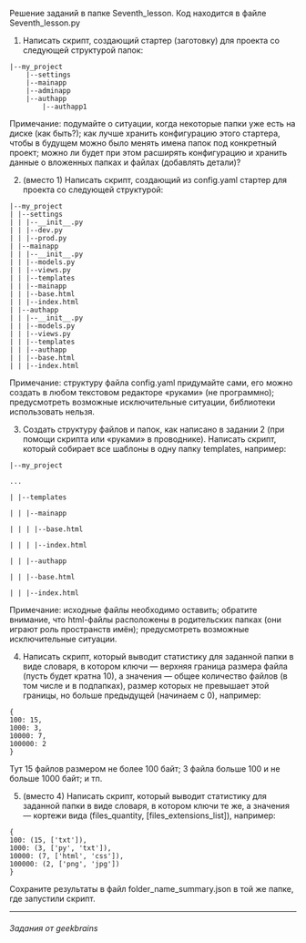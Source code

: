 Решение заданий в папке Seventh_lesson.
Код находится в файле Seventh_lesson.py 

1. Написать скрипт, создающий стартер (заготовку) для проекта со следующей структурой папок:
```
|--my_project
	|--settings
	|--mainapp
	|--adminapp
	|--authapp
		|--authapp1
```

Примечание: подумайте о ситуации, когда некоторые папки уже есть на диске (как быть?); как лучше хранить конфигурацию этого стартера, чтобы в будущем можно было менять имена папок под конкретный проект; можно ли будет при этом расширять конфигурацию и хранить данные о вложенных папках и файлах (добавлять детали)?

2. (вместо 1) Написать скрипт, создающий из config.yaml стартер для проекта со следующей
структурой:
```
|--my_project
| |--settings
| | |--__init__.py
| | |--dev.py
| | |--prod.py
| |--mainapp
| | |--__init__.py
| | |--models.py
| | |--views.py
| | |--templates
| | |--mainapp
| | |--base.html
| | |--index.html
| |--authapp
| | |--__init__.py
| | |--models.py
| | |--views.py
| | |--templates
| | |--authapp
| | |--base.html
| | |--index.html
```

Примечание: структуру файла config.yaml придумайте сами, его можно создать в любом текстовом редакторе «руками» (не программно); предусмотреть возможные исключительные ситуации, библиотеки использовать нельзя.

3. Создать структуру файлов и папок, как написано в задании 2 (при помощи скрипта или «руками» в проводнике). Написать скрипт, который собирает все шаблоны в одну папку templates, например:

```
|--my_project

...

| |--templates

| | |--mainapp

| | | |--base.html

| | | |--index.html

| | |--authapp

| | |--base.html

| | |--index.html
```
Примечание: исходные файлы необходимо оставить; обратите внимание, что html-файлы расположены в родительских папках (они играют роль пространств имён); предусмотреть возможные исключительные ситуации.

4. Написать скрипт, который выводит статистику для заданной папки в виде словаря, в котором ключи — верхняя граница размера файла (пусть будет кратна 10), а значения — общее количество файлов (в том числе и в подпапках), размер которых не превышает этой границы, но больше предыдущей (начинаем с 0), например:
```
{
100: 15,
1000: 3,
10000: 7,
100000: 2
}
```
Тут 15 файлов размером не более 100 байт; 3 файла больше 100 и не больше 1000 байт; и тп.

5. (вместо 4) Написать скрипт, который выводит статистику для заданной папки в виде словаря, в котором ключи те же, а значения — кортежи вида (files_quantity,
[files_extensions_list]), например:
```
{
100: (15, ['txt']),
1000: (3, ['py', 'txt']),
10000: (7, ['html', 'css']),
100000: (2, ['png', 'jpg'])
}
```
Сохраните результаты в файл folder_name_summary.json в той же папке, где запустили скрипт.

---
###### _Задания от geekbrains_
